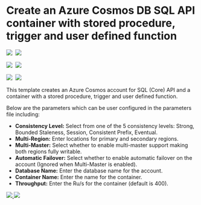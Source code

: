 # Create an Azure Cosmos DB SQL API container with stored procedure, trigger and user defined function

<IMG SRC="https://azurequickstartsservice.blob.core.windows.net/badges/101-cosmosdb-sql-container-sprocs/PublicLastTestDate.svg" />&nbsp;
<IMG SRC="https://azurequickstartsservice.blob.core.windows.net/badges/101-cosmosdb-sql-container-sprocs/PublicDeployment.svg" />&nbsp;

<IMG SRC="https://azurequickstartsservice.blob.core.windows.net/badges/101-cosmosdb-sql-container-sprocs/FairfaxLastTestDate.svg" />&nbsp;
<IMG SRC="https://azurequickstartsservice.blob.core.windows.net/badges/101-cosmosdb-sql-container-sprocs/FairfaxDeployment.svg" />&nbsp;

<IMG SRC="https://azurequickstartsservice.blob.core.windows.net/badges/101-cosmosdb-sql-container-sprocs/BestPracticeResult.svg" />&nbsp;
<IMG SRC="https://azurequickstartsservice.blob.core.windows.net/badges/101-cosmosdb-sql-container-sprocs/CredScanResult.svg" />&nbsp;

This template creates an Azure Cosmos account for SQL (Core) API and a container with a stored procedure, trigger and user defined function.

Below are the parameters which can be user configured in the parameters file including:

- **Consistency Level:** Select from one of the 5 consistency levels: Strong, Bounded Staleness, Session, Consistent Prefix, Eventual.
- **Multi-Region:** Enter locations for primary and secondary regions.
- **Multi-Master:** Select whether to enable multi-master support making both regions fully writable.
- **Automatic Failover:** Select whether to enable automatic failover on the account (Ignored when Multi-Master is enabled).
- **Database Name:** Enter the database name for the account.
- **Container Name:** Enter the name for the container.
- **Throughput:** Enter the Ru/s for the container (default is 400).

<a href="https://portal.azure.com/#create/Microsoft.Template/uri/https%3A%2F%2Fraw.githubusercontent.com%2FAzure%2Fazure-quickstart-templates%2Fmaster%2F101-cosmosdb-sql-container-sprocs%2Fazuredeploy.json" target="_blank">
    <img src="http://azuredeploy.net/deploybutton.png"/>
</a>
<a href="http://armviz.io/#/?load=https%3A%2F%2Fraw.githubusercontent.com%2FAzure%2Fazure-quickstart-templates%2Fmaster%2F101-cosmosdb-sql-container-sprocs%2Fazuredeploy.json" target="_blank">
    <img src="http://armviz.io/visualizebutton.png"/>
</a>

